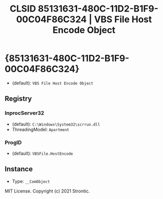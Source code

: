 ﻿---
title: "CLSID 85131631-480C-11D2-B1F9-00C04F86C324 | VBS File Host Encode Object"
excerpt: What is COM-Object CLSID 85131631-480C-11D2-B1F9-00C04F86C324?
---

# {85131631-480C-11D2-B1F9-00C04F86C324}

* (default): `VBS File Host Encode Object`

## Registry


### InprocServer32

* (default): `C:\Windows\System32\scrrun.dll`
* ThreadingModel: `Apartment`

### ProgID

* (default): `VBSFile.HostEncode`

## Instance

* Type: `__ComObject`

MIT License. Copyright (c) 2021 Strontic.


